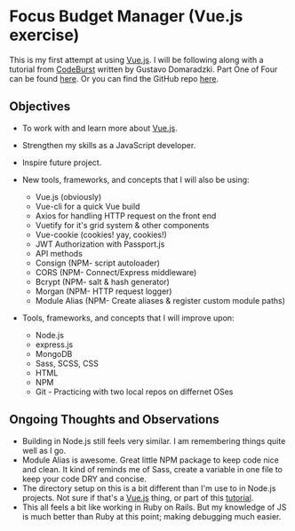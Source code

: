# Focus Budget Manager (Vue.js exercise)

  This is my first attempt at using [Vue.js][vue-page]. I will be following along with a tutorial from [CodeBurst][codeburst] written by Gustavo Domaradzki. Part One of Four can be found [here][bm-tutorial]. Or you can find the GitHub repo [here][bm-github].

## Objectives

  * To work with and learn more about [Vue.js][vue-page].
  * Strengthen my skills as a JavaScript developer.
  * Inspire future project.

  * New tools, frameworks, and concepts that I will also be using:
    * Vue.js (obviously)
    * Vue-cli for a quick Vue build
    * Axios for handling HTTP request on the front end
    * Vuetify for it's grid system & other components
    * Vue-cookie (cookies! yay, cookies!)
    * JWT Authorization with Passport.js
    * API methods
    * Consign (NPM- script autoloader)
    * CORS (NPM- Connect/Express middleware)
    * Bcrypt (NPM- salt & hash generator)
    * Morgan (NPM- HTTP request logger)
    * Module Alias (NPM- Create aliases & register custom module paths)

  * Tools, frameworks, and concepts that I will improve upon:
    * Node.js
    * express.js
    * MongoDB
    * Sass, SCSS, CSS
    * HTML
    * NPM
    * Git - Practicing with two local repos on differnet OSes 

## Ongoing Thoughts and Observations

  * Building in Node.js still feels very similar. I am remembering things quite well as I go.
  * Module Alias is awesome. Great little NPM package to keep code nice and clean. It kind of reminds me of Sass, create a variable in one file to keep your code DRY and concise.
  * The directory setup on this is a bit different than I'm use to in Node.js projects. Not sure if that's a [Vue.js][vue-page] thing, or part of this [tutorial][bm-tutorial].
  * This all feels a bit like working in Ruby on Rails. But my knowledge of JS is much better than Ruby at this point; making debugging much easier.

<!-- Links to source pages -->
[vue-page]: https://vuejs.org/
[codeburst]: https://codeburst.io/
[bm-tutorial]: https://codeburst.io/building-a-budget-manager-with-vue-js-and-node-js-part-i-f3d7311822a8
[bm-github]: https://github.com/gdomaradzki/focus-budget-manager
